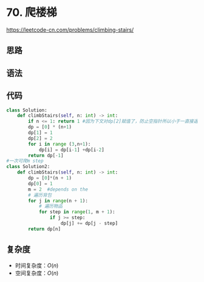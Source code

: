 # 70. 爬楼梯
https://leetcode-cn.com/problems/climbing-stairs/
## 思路

## 语法

## 代码
```python
class Solution:
    def climbStairs(self, n: int) -> int:
        if n <= 1: return 1 #因为下文对dp[2]赋值了，防止空指针所以小于一直接返回
        dp = [0] * (n+1)
        dp[1] = 1
        dp[2] = 2
        for i in range (3,n+1):
            dp[i] = dp[i-1] +dp[i-2]
        return dp[-1]
#一次可爬m step
class Solution2:
    def climbStairs(self, n: int) -> int:
        dp = [0]*(n + 1)
        dp[0] = 1
        m = 2  #depends on the 
        # 遍历背包
        for j in range(n + 1):
            # 遍历物品
            for step in range(1, m + 1):
                if j >= step:
                    dp[j] += dp[j - step]
        return dp[n]
```
## 复杂度
- 时间复杂度：$O(n)$ 
- 空间复杂度：$O(n)$


